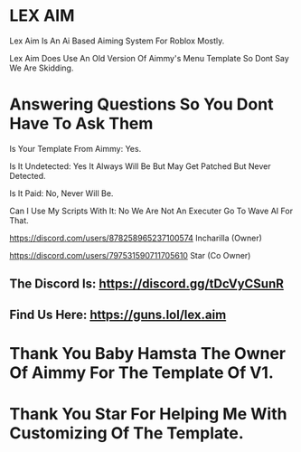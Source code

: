 # LEX AIM
Lex Aim Is An Ai Based Aiming System For Roblox Mostly.

Lex Aim Does Use An Old Version Of Aimmy's Menu Template So Dont Say We Are Skidding.

# Answering Questions So You Dont Have To Ask Them

Is Your Template From Aimmy: Yes.

Is It Undetected: Yes It Always Will Be But May Get Patched But Never Detected.

Is It Paid: No, Never Will Be.

Can I Use My Scripts With It: No We Are Not An Executer Go To Wave AI For That.


https://discord.com/users/878258965237100574 Incharilla (Owner)

https://discord.com/users/797531590711705610 Star (Co Owner)

## The Discord Is: https://discord.gg/tDcVyCSunR

## Find Us Here: https://guns.lol/lex.aim

# Thank You Baby Hamsta The Owner Of Aimmy For The Template Of V1.

# Thank You Star For Helping Me With Customizing Of The Template.
